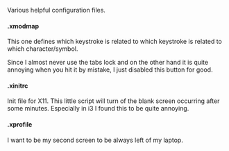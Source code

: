 Various helpful configuration files.

#### .xmodmap

This one defines which keystroke is related to which keystroke is related to which character/symbol.

Since I almost never use the tabs lock and on the other hand it is quite annoying when you hit it by mistake, I just disabled this button for good. 

#### .xinitrc

Init file for X11. This little script will turn of the blank screen occurring after some minutes. Especially in i3 I found this to be quite annoying.

#### .xprofile

I want to be my second screen to be always left of my laptop.
